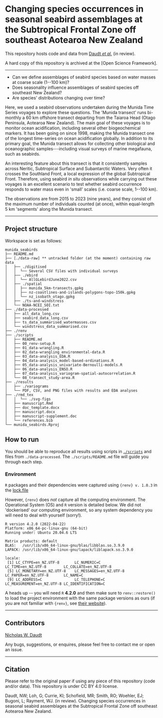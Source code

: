 # Changing species occurrences in seasonal seabird assemblages at the Subtropical Frontal Zone off southeast Aotearoa New Zealand

This repository hosts code and data from [Daudt *et al.*](https://github.com/nwdaudt/munida_seabirds/tree/main?tab=readme-ov-file#citation) (in review).

A hard copy of this repository is archived at the [Open Science Framework].

***
- Can we define assemblages of seabird species based on water masses at coarse scale (1--100 km)?
- Does seasonality influence assemblages of seabird species off southeast New Zealand?
- Are species' distributions changing over time?

Here, we used a seabird observations undertaken during the Munida Time Series voyages to explore these questions. The 'Munida transect' runs bi-monthly a 60 km offshore transect departing from the Taiaroa Head (Otago Peninsula, Aotearoa New Zealand). The main goal of these voyages is to monitor ocean acidification, including several other biogeochemical markers. It has been going on since 1998, making the Munida transect one of the longest time-series on ocean acidification globally. In addition to its primary goal, the Munida transect allows for collecting other biological and oceanographic samples---including visual surveys of marine megafauna, such as seabirds.

An interesting feature about this transect is that it consistently samples across Neritic, Subtropical Surface and Subantarctic Waters. Very often it crosses the Southland Front, a local expression of the global Subtropical Front. Therefore, using seabird *in situ* observations while carrying out these voyages is an excellent scenario to test whether seabird occurrence responds to water mass even in 'small' scales (i.e. coarse scale, 1--100 km).

The observations are from 2015 to 2023 (nine years), and they consist of the maximum number of individuals counted (at once), within equal-length 5 km 'segments' along the Munida transect.

***

## Project structure

Workspace is set as follows:

```shell
munida_seabirds
├── README.md
├── [./data-raw] ** untracked folder (at the moment) containing raw data
│   ├── ./digitised
│   │  └── Several CSV files with individual surveys
│   ├── ./ebird
│   │  └── AllGLebirdJune2022.csv
│   ├── ./spatial
│   │  ├── munida_5km-transects.gpkg
│   │  ├── nz-coastlines-and-islands-polygons-topo-150k.gpkg
│   │  └── nz_isobath_otago.gpkg
│   ├── ./ts-and-windstress
│   └── NOAA-NCEI_SOI.txt
├── ./data-processed
│   ├── all_data_long.csv
│   ├── seabird_data_long.csv
│   ├── ts_data_summarised_watermasses.csv
│   └── windstress_data_summarised.csv
├── ./renv
├── ./scripts
│   ├── README.md
│   ├── 00_renv-setup.R
│   ├── 01_data-wrangling.R
│   ├── 02_data-wrangling_environmental-data.R
│   ├── 03_data-analysis_EDA.R
│   ├── 04_data-analysis_model-based-ordinations.R
│   ├── 05_data-analysis_univariate-Bernoulli-models.R
│   ├── 06_data-analysis_ENSO.R
│   ├── 07_data-analysis_variogram-spatial-autocorrelation.R
│   └── 08_transect_study-area.R
├── ./results
│   ├── ./variograms
│   └── PDF, CSV, and PNG files with results and EDA analyses
├── ./rmd_tex
│   │  └── ./svg-figs
│   ├── manuscript.Rmd
│   ├── doc_template.docx
│   ├── manuscript.docx
│   ├── manuscript-supplement.doc
│   └── references.bib
└── munida_seabirds.Rproj
```

## How to run

You should be able to reproduce all results using scripts in [`./scripts`](https://github.com/nwdaudt/munida_seabirds/tree/main/scripts) and files from `./data-processed`. The `./scripts/README.md` file will guide you through each step.

### Environment

`R` packages and their dependencies were captured using `{renv} v. 1.0.3` in the [lock.file](https://github.com/nwdaudt/munida_seabirds/blob/main/renv.lock)

However, `{renv}` does *not* capture all the computing environment. The Operational System (OS) and `R` version is detailed below. We did not 'dockerised' our computing environment, so any system dependency you will need to deal with yourself (sorry!).

```shell
R version 4.2.0 (2022-04-22)
Platform: x86_64-pc-linux-gnu (64-bit)
Running under: Ubuntu 20.04.6 LTS

Matrix products: default
BLAS:   /usr/lib/x86_64-linux-gnu/blas/libblas.so.3.9.0
LAPACK: /usr/lib/x86_64-linux-gnu/lapack/liblapack.so.3.9.0

locale:
 [1] LC_CTYPE=en_NZ.UTF-8       LC_NUMERIC=C               LC_TIME=en_NZ.UTF-8        LC_COLLATE=en_NZ.UTF-8
 [5] LC_MONETARY=en_NZ.UTF-8    LC_MESSAGES=en_NZ.UTF-8    LC_PAPER=en_NZ.UTF-8       LC_NAME=C             
 [9] LC_ADDRESS=C               LC_TELEPHONE=C             LC_MEASUREMENT=en_NZ.UTF-8 LC_IDENTIFICATION=C 
```

A heads up -- you will need `R` **4.2.0** and then make sure to `renv::restore()` to load the project environment with the same package versions as ours (if you are not familiar with `{renv}`, see [their website](https://rstudio.github.io/renv/articles/renv.html)). 

***
## Contributors

[Nicholas W. Daudt](https://github.com/nwdaudt)

Any bugs, suggestions, or enquires, please feel free to contact me or open an issue.

***
## Citation

Please refer to the original paper if using any piece of this repository (code and/or data). This repository is under CC BY 4.0 license.

Daudt, NW; Loh, G; Currie, KI; Schofield, MR; Smith, RO; Woehler, EJ; Bugoni, L; Rayment, WJ. (in review). Changing species occurrences in seasonal seabird assemblages at the Subtropical Frontal Zone off southeast Aotearoa New Zealand.
